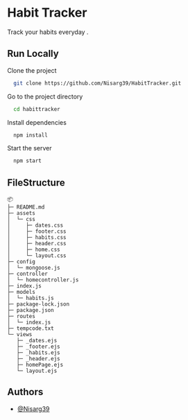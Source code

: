 
# Habit Tracker

Track your habits everyday . 


## Run Locally

Clone the project

```bash
  git clone https://github.com/Nisarg39/HabitTracker.git
```

Go to the project directory

```bash
  cd habittracker
```

Install dependencies

```bash
  npm install
```

Start the server

```bash
  npm start
```


## FileStructure

```
📦 
├─ README.md
├─ assets
│  └─ css
│     ├─ dates.css
│     ├─ footer.css
│     ├─ habits.css
│     ├─ header.css
│     ├─ home.css
│     └─ layout.css
├─ config
│  └─ mongoose.js
├─ controller
│  └─ homecontroller.js
├─ index.js
├─ models
│  └─ habits.js
├─ package-lock.json
├─ package.json
├─ routes
│  └─ index.js
├─ tempcode.txt
└─ views
   ├─ _dates.ejs
   ├─ _footer.ejs
   ├─ _habits.ejs
   ├─ _header.ejs
   ├─ homePage.ejs
   └─ layout.ejs
```
## Authors

- [@Nisarg39](https://github.com/Nisarg39)

